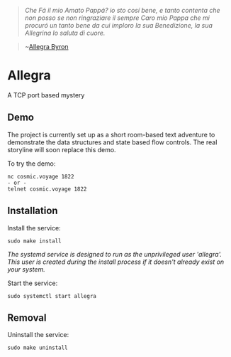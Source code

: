 >_Che Fá il mio Amato Pappá? io sto cosí bene, e tanto contenta che non posso se
>non ringraziare il sempre Caro mio Pappa che mi procuró un tanto bene da cui
>imploro la sua Benedizione, la sua Allegrina lo saluta di cuore._

>~[Allegra Byron](https://en.wikipedia.org/wiki/Allegra_Byron)

# Allegra

A TCP port based mystery

## Demo

The project is currently set up as a short room-based text adventure to demonstrate the data structures and state based flow controls. The real storyline will soon replace this demo.

To try the demo:

    nc cosmic.voyage 1822
    - or -
    telnet cosmic.voyage 1822

## Installation

Install the service:

    sudo make install

_The systemd service is designed to run as the unprivileged user 'allegra'. This user is created during the install process if it doesn't already exist on your system._

Start the service:

    sudo systemctl start allegra

## Removal

Uninstall the service:

    sudo make uninstall
